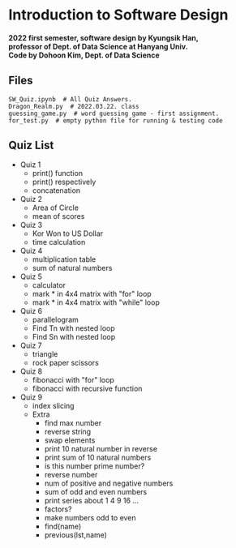 # Introduction to Software Design
#### 2022 first semester, software design by Kyungsik Han,<br>professor of Dept. of Data Science at Hanyang Univ. <br>Code by Dohoon Kim, Dept. of Data Science

## Files
```
SW_Quiz.ipynb  # All Quiz Answers.
Dragon_Realm.py  # 2022.03.22. class
guessing_game.py  # word guessing game - first assignment.
for_test.py  # empty python file for running & testing code
```

## Quiz List
* Quiz 1
    * print() function
    * print() respectively
    * concatenation
* Quiz 2
    * Area of Circle
    * mean of scores
* Quiz 3
    * Kor Won to US Dollar
    * time calculation
* Quiz 4
    * multiplication table
    * sum of natural numbers
* Quiz 5
    * calculator
    * mark * in 4x4 matrix with "for" loop
    * mark * in 4x4 matrix with "while" loop
* Quiz 6
    * parallelogram
    * Find Tn with nested loop
    * Find Sn with nested loop
* Quiz 7
    * triangle
    * rock paper scissors
* Quiz 8
    * fibonacci with "for" loop
    * fibonacci with recursive function
* Quiz 9
    * index slicing
    * Extra
        * find max number
        * reverse string
        * swap elements
        * print 10 natural number in reverse
        * print sum of 10 natural numbers
        * is this number prime number?
        * reverse number
        * num of positive and negative numbers
        * sum of odd and even numbers
        * print series about 1 4 9 16 ...
        * factors?
        * make numbers odd to even
        * find(name)
        * previous(lst,name)